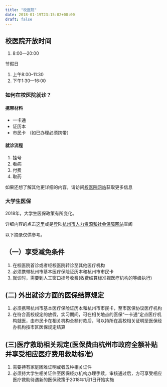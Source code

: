 ```yaml
---
title: "校医院"
date: 2018-01-19T23:15:02+08:00
draft: false
---
```


## 校医院开放时间

1. 8:00—20:00

节假日

1. 上午8:00–11:30
1. 下午1:30—16:00

### 如何在校医院就诊？

#### 携带材料

* 一卡通
* 证历本
* 市民卡 （如已办理必须携带）

#### 就诊流程

1. 挂号
2. 看病
3. 付费
4. 取药

如果还想了解其他更详细的内容，请访问[校医院网站](http://xyy.hdu.edu.cn/)获取更多信息

### 大学生医保

2018年，大学生医保政策有所变化。

详细内容的点击[这里]( http://i.hdu.edu.cn/dcp/forward.action?path=/portal/portal&p=pimHomePage#%23m%3Dpim%26t%3Dpd%26ptt%3Dd%26ptc%3D13319%26pt%3D%26pd%3D%26ps%3D%26psh%3D)或是登陆[杭州市人力资源和社会保障网站](http://www.zjhz.lss.gov.cn/?86503772290810)查阅

以下摘录仅供参考。

## （一）享受减免条件

1. 在校医院首诊或者经校医院转诊至其他医疗机构
1. 必须携带杭州市基本医疗保险证历本和杭州市市民卡
1. 就诊时，需要到人工窗口挂号收费(收费结算标准视医疗机构的等级执行)

## (二) 外出就诊方面的医保结算规定

1. 必须携带杭州市基本医疗保险证历本和杭州市市民卡，至市医保协议医疗机构
1. 在符合高校规定的放假，实习期间，可在相关地点的医保“一卡通”定点医疗机构就医，由市民卡在相关机构全额付款后，可以持所在高校相关证明至医保经办机构按市区医保规定结算

## (三)医疗救助相关规定(医保费由杭州市政府全额补贴并享受相应医疗费用救助标准)

1. 需要持有家庭困难证明或者五种相关证件
1. 必须持大学生相关证件至医保经办机构办理手续，审核通过后，方可享受相应医疗救助待遇新的医保政策于2018年1月1日开始实施